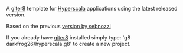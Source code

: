 A [giter8][g8] template for [Hyperscala][hyperscala] applications using the latest released version.

Based on the previous [version by sebnozzi][oldg8]

If you already have [giter8][g8] installed simply type: 'g8 darkfrog26/hyperscala.g8' to create a new project.

[g8]: http://github.com/n8han/giter8#readme
[hyperscala]: http://www.hyperscala.org
[oldg8]: https://github.com/sebnozzi/hyperscala.g8
